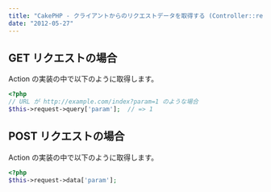 ```yaml
---
title: "CakePHP - クライアントからのリクエストデータを取得する (Controller::request)"
date: "2012-05-27"
---
```



GET リクエストの場合
----

Action の実装の中で以下のように取得します。

~~~ php
<?php
// URL が http://example.com/index?param=1 のような場合
$this->request->query['param'];  // => 1
~~~


POST リクエストの場合
----

Action の実装の中で以下のように取得します。

~~~ php
<?php
$this->request->data['param'];
~~~

